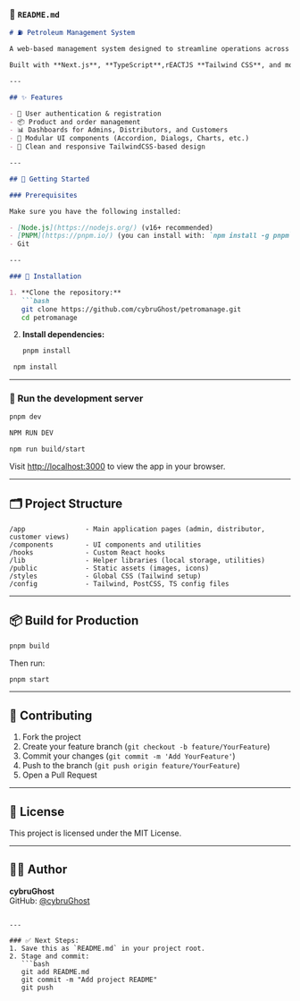 

### 📄 `README.md`

```markdown
# ⛽ Petroleum Management System

A web-based management system designed to streamline operations across administrators, distributors, and customers in the petroleum industry.

Built with **Next.js**, **TypeScript**,rEACTJS **Tailwind CSS**, and modern UI components for a powerful user experience.

---

## ✨ Features

- 🔐 User authentication & registration
- 📦 Product and order management
- 📊 Dashboards for Admins, Distributors, and Customers
- 🧩 Modular UI components (Accordion, Dialogs, Charts, etc.)
- 🎨 Clean and responsive TailwindCSS-based design

---

## 🚀 Getting Started

### Prerequisites

Make sure you have the following installed:

- [Node.js](https://nodejs.org/) (v16+ recommended)
- [PNPM](https://pnpm.io/) (you can install with: `npm install -g pnpm`)
- Git

---

### 🔧 Installation

1. **Clone the repository:**
   ```bash
   git clone https://github.com/cybruGhost/petromanage.git
   cd petromanage
   ```

2. **Install dependencies:**
   ```bash
   pnpm install
   ```
  ```bash
   npm install
   ```

---

### 🧪 Run the development server

```bash
pnpm dev
```
  ```bash
NPM RUN DEV
   ```
  ```bash
npm run build/start
   ```

Visit [http://localhost:3000](http://localhost:3000) to view the app in your browser.

---

## 🗂️ Project Structure

```
/app               - Main application pages (admin, distributor, customer views)
/components        - UI components and utilities
/hooks             - Custom React hooks
/lib               - Helper libraries (local storage, utilities)
/public            - Static assets (images, icons)
/styles            - Global CSS (Tailwind setup)
/config            - Tailwind, PostCSS, TS config files
```

---

## 📦 Build for Production

```bash
pnpm build
```

Then run:

```bash
pnpm start
```

---

## 🤝 Contributing

1. Fork the project
2. Create your feature branch (`git checkout -b feature/YourFeature`)
3. Commit your changes (`git commit -m 'Add YourFeature'`)
4. Push to the branch (`git push origin feature/YourFeature`)
5. Open a Pull Request

---

## 📄 License

This project is licensed under the MIT License.

---

## 🧑‍💻 Author

**cybruGhost**  
GitHub: [@cybruGhost](https://github.com/cybruGhost)

```

---

### ✅ Next Steps:
1. Save this as `README.md` in your project root.
2. Stage and commit:
   ```bash
   git add README.md
   git commit -m "Add project README"
   git push
   ```
